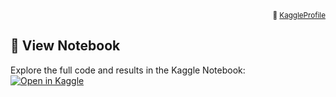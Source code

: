 <p align="right"><sub>👤 <a href="https://www.kaggle.com/himanshuranjandixit">KaggleProfile</a></sub></p>

## 📔 View Notebook

Explore the full code and results in the Kaggle Notebook:  
[![Open in Kaggle](https://kaggle.com/static/images/open-in-kaggle.svg)](https://www.kaggle.com/code/himanshuranjandixit/walmart-spackathon)
